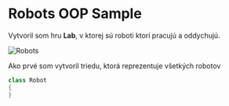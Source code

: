 ﻿# Robots OOP Sample
 
 Vytvoril som hru **Lab**, v ktorej sú roboti ktorí pracujú a oddychujú.
 
 ![Robots](https://teens.drugabuse.gov/sites/default/files/styles/medium/public/blog/robots_optimized.jpg?itok=V4tFVO8H)

Ako prvé som vytvoril triedu, ktorá reprezentuje všetkých robotov

```csharp
class Robot
{
}
```
